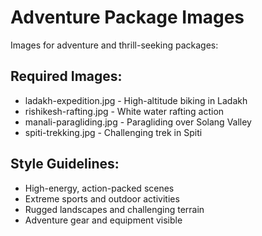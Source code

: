 # Adventure Package Images

Images for adventure and thrill-seeking packages:

## Required Images:
- ladakh-expedition.jpg - High-altitude biking in Ladakh
- rishikesh-rafting.jpg - White water rafting action
- manali-paragliding.jpg - Paragliding over Solang Valley
- spiti-trekking.jpg - Challenging trek in Spiti

## Style Guidelines:
- High-energy, action-packed scenes
- Extreme sports and outdoor activities
- Rugged landscapes and challenging terrain
- Adventure gear and equipment visible
